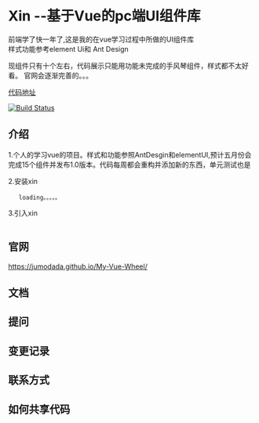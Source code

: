 # Xin   --基于Vue的pc端UI组件库


前端学了快一年了,这是我的在vue学习过程中所做的UI组件库
<br/>
样式功能参考element Ui和 Ant Design


现组件只有十个左右，代码展示只能用功能未完成的手风琴组件，样式都不太好看。
官网会逐渐完善的。。。



[代码地址](https://github.com/jumodada/My-Vue-Wheel)


[![Build Status](https://www.travis-ci.org/jumodada/My-Vue-Wheel.svg?branch=master)](https://www.travis-ci.org/jumodada/My-Vue-Wheel)

## 介绍
1.个人的学习vue的项目。样式和功能参照AntDesgin和elementUI,预计五月份会完成15个组件并发布1.0版本。代码每周都会重构并添加新的东西，单元测试也是

   2.安装xin
   ```
      loading。。。。。
   ```     

   3.引入xin
   ```
  
   ```
   

## 官网
 https://jumodada.github.io/My-Vue-Wheel/

## 文档

## 提问

## 变更记录

## 联系方式

## 如何共享代码


